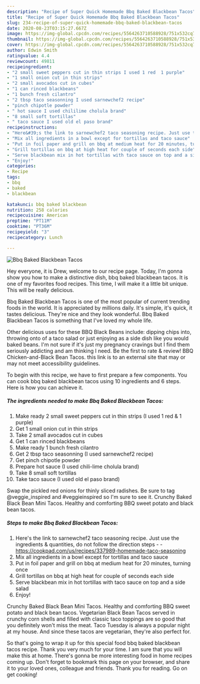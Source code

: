 ```yaml
---
description: "Recipe of Super Quick Homemade Bbq Baked Blackbean Tacos"
title: "Recipe of Super Quick Homemade Bbq Baked Blackbean Tacos"
slug: 234-recipe-of-super-quick-homemade-bbq-baked-blackbean-tacos
date: 2020-08-23T03:15:27.667Z
image: https://img-global.cpcdn.com/recipes/5564263710588928/751x532cq70/bbq-baked-blackbean-tacos-recipe-main-photo.jpg
thumbnail: https://img-global.cpcdn.com/recipes/5564263710588928/751x532cq70/bbq-baked-blackbean-tacos-recipe-main-photo.jpg
cover: https://img-global.cpcdn.com/recipes/5564263710588928/751x532cq70/bbq-baked-blackbean-tacos-recipe-main-photo.jpg
author: Edwin Smith
ratingvalue: 4.4
reviewcount: 49811
recipeingredient:
- "2 small sweet peppers cut in thin strips I used 1 red  1 purple"
- "1 small onion cut in thin strips"
- "2 small avocados cut in cubes"
- "1 can rinced blackbeans"
- "1 bunch fresh cilantro"
- "2 tbsp taco seasonning I used sarnewchef2 recipe"
- "pinch chipotle powder"
- " hot sauce I used chililime cholula brand"
- "8 small soft tortillas"
- " taco sauce I used old el paso brand"
recipeinstructions:
- "Here&#39;s the link to sarnewchef2 taco seasoning recipe. Just use the ingredients &amp; quantities, do not follow the direction steps  https://cookpad.com/us/recipes/337989-homemade-taco-seasoning"
- "Mix all ingredients in a bowl except for tortillas and taco sauce"
- "Put in foil paper and grill on bbq at medium heat for 20 minutes, turning once"
- "Grill tortillas on bbq at high heat for couple of seconds each side"
- "Serve blackbean mix in hot tortillas with taco sauce on top and a side salad"
- "Enjoy!"
categories:
- Recipe
tags:
- bbq
- baked
- blackbean

katakunci: bbq baked blackbean 
nutrition: 258 calories
recipecuisine: American
preptime: "PT11M"
cooktime: "PT36M"
recipeyield: "3"
recipecategory: Lunch

---
```



![Bbq Baked Blackbean Tacos](https://img-global.cpcdn.com/recipes/5564263710588928/751x532cq70/bbq-baked-blackbean-tacos-recipe-main-photo.jpg)

Hey everyone, it is Drew, welcome to our recipe page. Today, I'm gonna show you how to make a distinctive dish, bbq baked blackbean tacos. It is one of my favorites food recipes. This time, I will make it a little bit unique. This will be really delicious.

Bbq Baked Blackbean Tacos is one of the most popular of current trending foods in the world. It is appreciated by millions daily. It's simple, it's quick, it tastes delicious. They're nice and they look wonderful. Bbq Baked Blackbean Tacos is something that I've loved my whole life.

Other delicious uses for these BBQ Black Beans include: dipping chips into, throwing onto of a taco salad or just enjoying as a side dish like you would baked beans. I&#39;m not sure if it&#39;s just my pregnancy cravings but I find them seriously addicting and am thinking I need. Be the first to rate &amp; review! BBQ Chicken-and-Black Bean Tacos. this link is to an external site that may or may not meet accessibility guidelines.


To begin with this recipe, we have to first prepare a few components. You can cook bbq baked blackbean tacos using 10 ingredients and 6 steps. Here is how you can achieve it.

<!--inarticleads1-->

##### The ingredients needed to make Bbq Baked Blackbean Tacos:

1. Make ready 2 small sweet peppers cut in thin strips (I used 1 red &amp; 1 purple)
1. Get 1 small onion cut in thin strips
1. Take 2 small avocados cut in cubes
1. Get 1 can rinced blackbeans
1. Make ready 1 bunch fresh cilantro
1. Get 2 tbsp taco seasonning (I used sarnewchef2 recipe)
1. Get pinch chipotle powder
1. Prepare  hot sauce (I used chili-lime cholula brand)
1. Take 8 small soft tortillas
1. Take  taco sauce (I used old el paso brand)


Swap the pickled red onions for thinly sliced radishes. Be sure to tag @veggie_inspired and #veggieinspired so I&#39;m sure to see it. Crunchy Baked Black Bean Mini Tacos. Healthy and comforting BBQ sweet potato and black bean tacos. 

<!--inarticleads2-->

##### Steps to make Bbq Baked Blackbean Tacos:

1. Here&#39;s the link to sarnewchef2 taco seasoning recipe. Just use the ingredients &amp; quantities, do not follow the direction steps -  - https://cookpad.com/us/recipes/337989-homemade-taco-seasoning
1. Mix all ingredients in a bowl except for tortillas and taco sauce
1. Put in foil paper and grill on bbq at medium heat for 20 minutes, turning once
1. Grill tortillas on bbq at high heat for couple of seconds each side
1. Serve blackbean mix in hot tortillas with taco sauce on top and a side salad
1. Enjoy!


Crunchy Baked Black Bean Mini Tacos. Healthy and comforting BBQ sweet potato and black bean tacos. Vegetarian Black Bean Tacos served in crunchy corn shells and filled with classic taco toppings are so good that you definitely won&#39;t miss the meat. Taco Tuesday is always a popular night at my house. And since these tacos are vegetarian, they&#39;re also perfect for. 

So that's going to wrap it up for this special food bbq baked blackbean tacos recipe. Thank you very much for your time. I am sure that you will make this at home. There's gonna be more interesting food in home recipes coming up. Don't forget to bookmark this page on your browser, and share it to your loved ones, colleague and friends. Thank you for reading. Go on get cooking!
